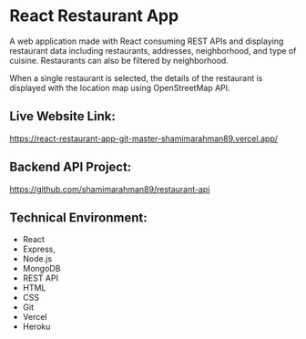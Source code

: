 # React Restaurant App

A web application made with React consuming REST APIs and displaying restaurant data including restaurants, addresses, neighborhood, and type of cuisine. Restaurants can also be filtered by neighborhood.

When a single restaurant is selected, the details of the restaurant is displayed with the location map using OpenStreetMap API. 

## Live Website Link:

<https://react-restaurant-app-git-master-shamimarahman89.vercel.app/>

## Backend API Project:

<https://github.com/shamimarahman89/restaurant-api>

## Technical Environment:

* React 
* Express, 
* Node.js
* MongoDB
* REST API
* HTML
* CSS
* Git
* Vercel
* Heroku
